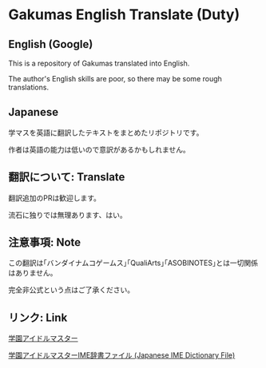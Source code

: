 # Gakumas English Translate (Duty)

## English (Google)
This is a repository of Gakumas translated into English.

The author's English skills are poor, so there may be some rough translations.

## Japanese
学マスを英語に翻訳したテキストをまとめたリポジトリです。

作者は英語の能力は低いので意訳があるかもしれません。

## 翻訳について: Translate
翻訳追加のPRは歓迎します。

流石に独りでは無理あります、はい。

## 注意事項: Note
この翻訳は｢バンダイナムコゲームス｣｢QualiArts｣｢ASOBINOTES｣とは一切関係はありません。

完全非公式という点はご了承ください。

## リンク: Link
[学園アイドルマスター](https://gakuen.idolmaster-official.jp/)

[学園アイドルマスターIME辞書ファイル (Japanese IME Dictionary File)](https://github.com/reindex-ot/Gakumas_dic)
